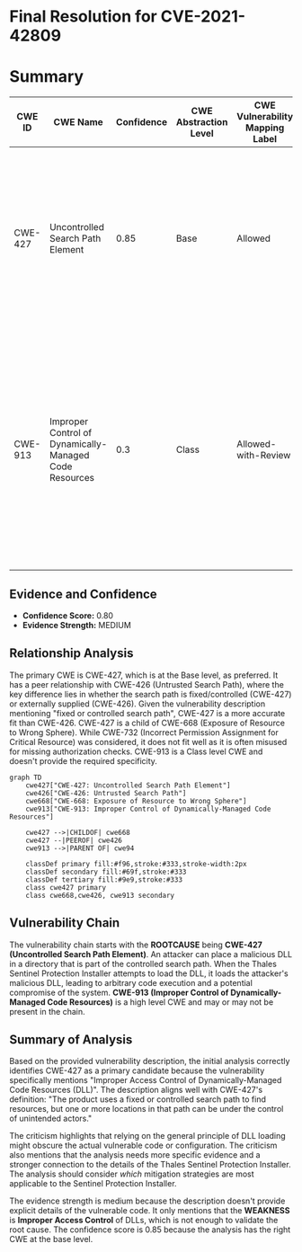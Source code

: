 # Final Resolution for CVE-2021-42809

# Summary
| CWE ID | CWE Name | Confidence | CWE Abstraction Level | CWE Vulnerability Mapping Label | CWE-Vulnerability Mapping Notes |
|---|---|---|---|---|---|
| CWE-427 | Uncontrolled Search Path Element | 0.85 | Base | Allowed | Primary CWE: The product uses a fixed or controlled search path to find resources, but one or more locations in that path can be under the control of unintended actors. |
| CWE-913 | Improper Control of Dynamically-Managed Code Resources | 0.3 | Class | Allowed-with-Review | Secondary CWE: The product does not properly restrict reading from or writing to dynamically-managed code resources such as variables, objects, classes, attributes, functions, or executable instructions or statements. |

## Evidence and Confidence

*   **Confidence Score:** 0.80
*   **Evidence Strength:** MEDIUM

## Relationship Analysis
The primary CWE is CWE-427, which is at the Base level, as preferred. It has a peer relationship with CWE-426 (Untrusted Search Path), where the key difference lies in whether the search path is fixed/controlled (CWE-427) or externally supplied (CWE-426). Given the vulnerability description mentioning "fixed or controlled search path", CWE-427 is a more accurate fit than CWE-426. CWE-427 is a child of CWE-668 (Exposure of Resource to Wrong Sphere). While CWE-732 (Incorrect Permission Assignment for Critical Resource) was considered, it does not fit well as it is often misused for missing authorization checks. CWE-913 is a Class level CWE and doesn't provide the required specificity.

```mermaid
graph TD
    cwe427["CWE-427: Uncontrolled Search Path Element"]
    cwe426["CWE-426: Untrusted Search Path"]
    cwe668["CWE-668: Exposure of Resource to Wrong Sphere"]
    cwe913["CWE-913: Improper Control of Dynamically-Managed Code Resources"]
    
    cwe427 -->|CHILDOF| cwe668
    cwe427 --|PEEROF| cwe426
    cwe913 -->|PARENT OF| cwe94
    
    classDef primary fill:#f96,stroke:#333,stroke-width:2px
    classDef secondary fill:#69f,stroke:#333
    classDef tertiary fill:#9e9,stroke:#333
    class cwe427 primary
    class cwe668,cwe426, cwe913 secondary
```

## Vulnerability Chain
The vulnerability chain starts with the **ROOTCAUSE** being **CWE-427 (Uncontrolled Search Path Element)**. An attacker can place a malicious DLL in a directory that is part of the controlled search path. When the Thales Sentinel Protection Installer attempts to load the DLL, it loads the attacker's malicious DLL, leading to arbitrary code execution and a potential compromise of the system. **CWE-913 (Improper Control of Dynamically-Managed Code Resources)** is a high level CWE and may or may not be present in the chain.

## Summary of Analysis
Based on the provided vulnerability description, the initial analysis correctly identifies CWE-427 as a primary candidate because the vulnerability specifically mentions "Improper Access Control of Dynamically-Managed Code Resources (DLL)". The description aligns well with CWE-427's definition: "The product uses a fixed or controlled search path to find resources, but one or more locations in that path can be under the control of unintended actors."

The criticism highlights that relying on the general principle of DLL loading might obscure the actual vulnerable code or configuration. The criticism also mentions that the analysis needs more specific evidence and a stronger connection to the details of the Thales Sentinel Protection Installer. The analysis should consider *which* mitigation strategies are most applicable to the Sentinel Protection Installer.

The evidence strength is medium because the description doesn't provide explicit details of the vulnerable code. It only mentions that the **WEAKNESS** is **Improper Access Control** of DLLs, which is not enough to validate the root cause. The confidence score is 0.85 because the analysis has the right CWE at the base level.